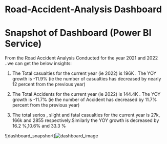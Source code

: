# Road-Accident-Analysis Dashboard

# Snapshot of Dashboard (Power BI Service)

From the Road Accident Analysis Conducted for the year 2021 and 2022 ..we can get the below insights:

1) The Total casualties for the current year (ie 2022) is 196K . The YOY growth is -11.9% (ie the number of casualties has decreased by nearly 12 percent from the previous year)

2) The Total Accidents for the current year (ie 2022) is 144.4K . The YOY growth is -11.7% (ie the number of Accident has decreased by 11.7% percent from the previous year)

3) The total serios , slight and fatal casualties for the current year is 27k, 166k and 2855 respectively.Similarly the YOY growth is decreased by 16.2 %,10.6% and 33.3 %



![dashboard_snapshort]![dashboard_image](https://github.com/prabal-k/Power-Bi-Road-Accident-Analysis-/assets/91243958/cc6f39ff-2b3e-4146-a987-8550225175dc)
